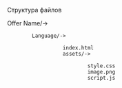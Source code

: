 Структура файлов

Offer Name/->

            Language/->
            
                      index.html
                      assets/->
                      
                              style.css
                              image.png
                              script.js

